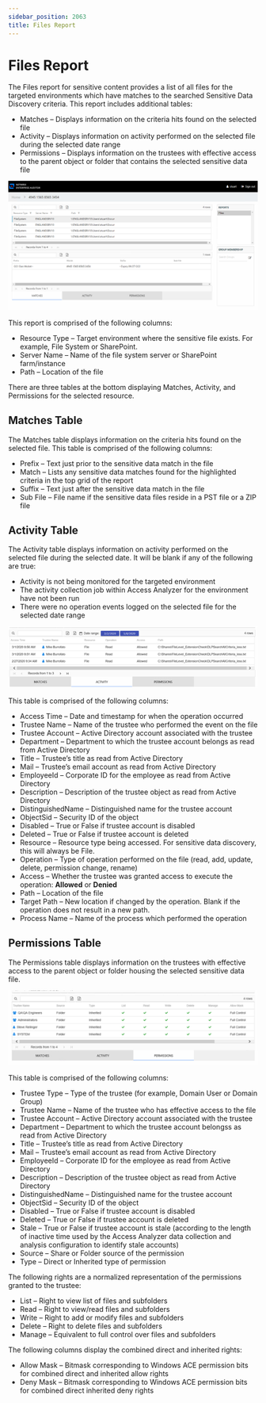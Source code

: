 ```yaml
---
sidebar_position: 2063
title: Files Report
---
```


# Files Report

The Files report for sensitive content provides a list of all files for the targeted environments which have matches to the searched Sensitive Data Discovery criteria. This report includes additional tables:

* Matches – Displays information on the criteria hits found on the selected file
* Activity – Displays information on activity performed on the selected file during the selected date range
* Permissions – Displays information on the trustees with effective access to the parent object or folder that contains the selected sensitive data file

![Files report for sensitive content](../../../../../../../static/images/AccessInformationCenter_12.0/Content/Resources/Images/Access/InformationCenter/ResourceAudit/SensitiveContent/Files.png "Files report for sensitive content")

This report is comprised of the following columns:

* Resource Type – Target environment where the sensitive file exists. For example, File System or SharePoint.
* Server Name – Name of the file system server or SharePoint farm/instance
* Path – Location of the file

There are three tables at the bottom displaying Matches, Activity, and Permissions for the selected resource.

## Matches Table

The Matches table displays information on the criteria hits found on the selected file. This table is comprised of the following columns:

* Prefix – Text just prior to the sensitive data match in the file
* Match – Lists any sensitive data matches found for the highlighted criteria in the top grid of the report
* Suffix – Text just after the sensitive data match in the file
* Sub File – File name if the sensitive data files reside in a PST file or a ZIP file

## Activity Table

The Activity table displays information on activity performed on the selected file during the selected date. It will be blank if any of the following are true:

* Activity is not being monitored for the targeted environment
* The activity collection job within Access Analyzer for the environment have not been run
* There were no operation events logged on the selected file for the selected date range

![Activity table](../../../../../../../static/images/AccessInformationCenter_12.0/Content/Resources/Images/Access/InformationCenter/ResourceAudit/SensitiveContent/ActivityTable.png "Activity table")

This table is comprised of the following columns:

* Access Time – Date and timestamp for when the operation occurred
* Trustee Name – Name of the trustee who performed the event on the file
* Trustee Account – Active Directory account associated with the trustee
* Department – Department to which the trustee account belongs as read from Active Directory
* Title – Trustee’s title as read from Active Directory
* Mail – Trustee’s email account as read from Active Directory
* EmployeeId – Corporate ID for the employee as read from Active Directory
* Description – Description of the trustee object as read from Active Directory
* DistinguishedName – Distinguished name for the trustee account
* ObjectSid – Security ID of the object
* Disabled – True or False if trustee account is disabled
* Deleted – True or False if trustee account is deleted
* Resource – Resource type being accessed. For sensitive data discovery, this will always be File.
* Operation – Type of operation performed on the file (read, add, update, delete, permission change, rename)
* Access – Whether the trustee was granted access to execute the operation: **Allowed** or **Denied**
* Path – Location of the file
* Target Path – New location if changed by the operation. Blank if the operation does not result in a new path.
* Process Name – Name of the process which performed the operation

## Permissions Table

The Permissions table displays information on the trustees with effective access to the parent object or folder housing the selected sensitive data file.

![Permissions table](../../../../../../../static/images/AccessInformationCenter_12.0/Content/Resources/Images/Access/InformationCenter/ResourceAudit/SensitiveContent/PermissionsTable.png "Permissions table")

This table is comprised of the following columns:

* Trustee Type – Type of the trustee (for example, Domain User or Domain Group)
* Trustee Name – Name of the trustee who has effective access to the file
* Trustee Account – Active Directory account associated with the trustee
* Department – Department to which the trustee account belongss as read from Active Directory
* Title – Trustee’s title as read from Active Directory
* Mail – Trustee’s email account as read from Active Directory
* EmployeeId – Corporate ID for the employee as read from Active Directory
* Description – Description of the trustee object as read from Active Directory
* DistinguishedName – Distinguished name for the trustee account
* ObjectSid – Security ID of the object
* Disabled – True or False if trustee account is disabled
* Deleted – True or False if trustee account is deleted
* Stale – True or False if trustee account is stale (according to the length of inactive time used by the Access Analyzer data collection and analysis configuration to identify stale accounts)
* Source – Share or Folder source of the permission
* Type – Direct or Inherited type of permission

The following rights are a normalized representation of the permissions granted to the trustee:

* List – Right to view list of files and subfolders
* Read – Right to view/read files and subfolders
* Write – Right to add or modify files and subfolders
* Delete – Right to delete files and subfolders
* Manage – Equivalent to full control over files and subfolders

The following columns display the combined direct and inherited rights:

* Allow Mask – Bitmask corresponding to Windows ACE permission bits for combined direct and inherited allow rights
* Deny Mask – Bitmask corresponding to Windows ACE permission bits for combined direct inherited deny rights